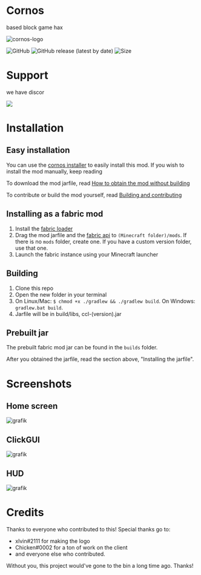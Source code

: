 # Cornos

based block game hax

![cornos-logo](https://github.com/AriliusClient/Cornos/blob/master/src/main/resources/assets/ccl/hscreenlogo.png?raw=true)

<img alt="GitHub" src="https://img.shields.io/github/license/AriliusClient/Cornos"> <img alt="GitHub release (latest by date)" src="https://img.shields.io/github/v/release/AriliusClient/Cornos?style=flat"> <img alt="Size" src="https://img.shields.io/github/languages/code-size/AriliusClient/Cornos"> 
# Support

we have discor

<a href="https://discord.gg/rvC7F798xQ"><img src="https://invidget.switchblade.xyz/rvC7F798xQ"/></a>

# Installation

## Easy installation

You can use the [cornos installer](https://github.com/AriliusClient/cornos-installer/releases) to easily install this
mod. If you wish to install the mod manually, keep reading

To download the mod jarfile,
read [How to obtain the mod without building](https://github.com/AriliusClient/CornClient/wiki/How-to-obtain-the-mod-without-building)

To contribute or build the mod yourself,
read [Building and contributing](https://github.com/AriliusClient/CornClient/wiki/Building-and-contributing)

## Installing as a fabric mod

1. Install the [fabric loader](https://fabricmc.net/use/)
2. Drag the mod jarfile and the [fabric api](https://www.curseforge.com/minecraft/mc-mods/fabric-api)
   to `(Minecraft folder)/mods`. If there is no `mods` folder, create one. If you have a custom version folder, use that
   one.
3. Launch the fabric instance using your Minecraft launcher

## Building

1. Clone this repo
2. Open the new folder in your terminal
3. On Linux/Mac: `$ chmod +x ./gradlew && ./gradlew build`. On Windows: `gradlew.bat build`.
4. Jarfile will be in build/libs, ccl-(version).jar

## Prebuilt jar

The prebuilt fabric mod jar can be found in the `builds` folder.

After you obtained the jarfile, read the section above, "Installing the jarfile".

# Screenshots

## Home screen

![grafik](https://user-images.githubusercontent.com/80022388/118516053-434a6c80-b736-11eb-9bd2-7a8016ee094a.png)

## ClickGUI

![grafik](https://user-images.githubusercontent.com/80022388/118516241-6d039380-b736-11eb-9e98-971088d7cb00.png)

## HUD

![grafik](https://user-images.githubusercontent.com/80022388/118516305-7ab91900-b736-11eb-8740-957b75f8aa01.png)

# Credits

Thanks to everyone who contributed to this! Special thanks go to:

- xlvin#2111 for making the logo
- Chicken#0002 for a ton of work on the client
- and everyone else who contributed.

Without you, this project would've gone to the bin a long time ago. Thanks!
